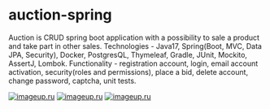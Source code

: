 # auction-spring
Auction is CRUD spring boot application with a possibility to sale a product and take part in other sales.
Technologies - Java17, Spring(Boot, MVC, Data JPA, Security), Docker, PostgresQL, Thymeleaf, Gradle, JUnit, Mockito, AssertJ, Lombok.
Functionality - registration account, login, email account activation, security(roles and permissions), place a bid, delete account, change password, captcha, unit tests.

[![imageup.ru](https://imageup.ru/img242/thumb/market3942061.jpg)](https://imageup.ru/img242/3942061/market.png.html)
[![imageup.ru](https://imageup.ru/img76/thumb/registr3942059.jpg)](https://imageup.ru/img76/3942059/registr.png.html)
[![imageup.ru](https://imageup.ru/img17/thumb/index3942060.jpg)](https://imageup.ru/img17/3942060/index.png.html)

